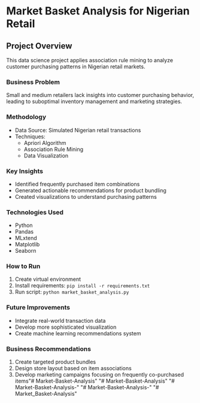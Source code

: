 # Market Basket Analysis for Nigerian Retail

## Project Overview
This data science project applies association rule mining to analyze customer purchasing patterns in Nigerian retail markets.

### Business Problem
Small and medium retailers lack insights into customer purchasing behavior, leading to suboptimal inventory management and marketing strategies.

### Methodology
- Data Source: Simulated Nigerian retail transactions
- Techniques: 
  - Apriori Algorithm
  - Association Rule Mining
  - Data Visualization

### Key Insights
- Identified frequently purchased item combinations
- Generated actionable recommendations for product bundling
- Created visualizations to understand purchasing patterns

### Technologies Used
- Python
- Pandas
- MLxtend
- Matplotlib
- Seaborn

### How to Run
1. Create virtual environment
2. Install requirements: `pip install -r requirements.txt`
3. Run script: `python market_basket_analysis.py`

### Future Improvements
- Integrate real-world transaction data
- Develop more sophisticated visualization
- Create machine learning recommendations system

### Business Recommendations
1. Create targeted product bundles
2. Design store layout based on item associations
3. Develop marketing campaigns focusing on frequently co-purchased items"# Market-Basket-Analysis" 
"# Market-Basket-Analysis" 
"# Market-Basket-Analysis-" 
"# Market-Basket-Analysis-" 
"# Market_Basket-Analysis" 

